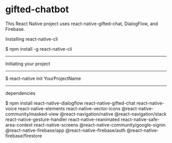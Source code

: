 # gifted-chatbot
This React Native project uses react-native-gifted-chat, DialogFlow, and Firebase.

Installing react-native-cli

$ npm install -g react-native-cli

-------------------------------------

Initiating your project

-------------------------------------
$ react-native init YourProjectName

-------------------------------------

dependencies

$ npm install react-native-dialogflow react-native-gifted-chat react-native-voice react-native-elements react-native-vector-icons @react-native-community/masked-view @react-navigation/native @react-navigation/stack react-native-gesture-handler react-native-reanimated react-native-safe-area-context react-native-screens @react-native-community/google-signin @react-native-firebase/app @react-native-firebase/auth @react-native-firebase/firestore
